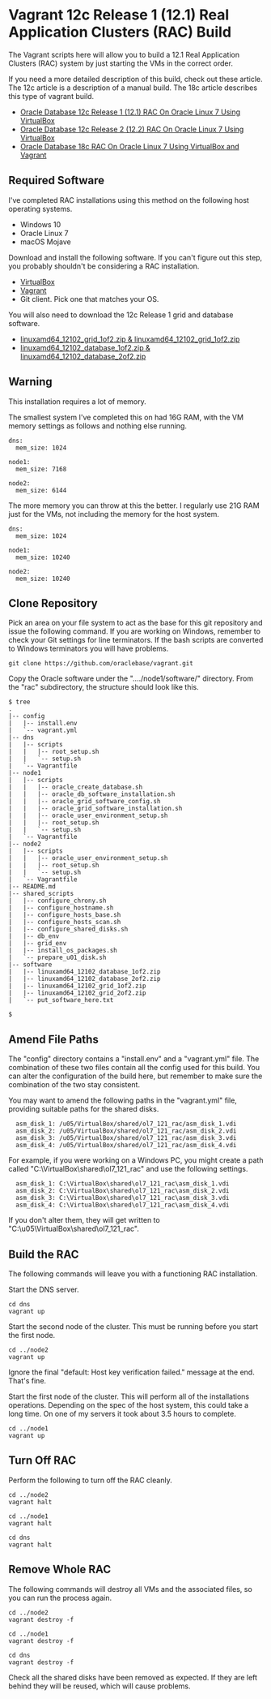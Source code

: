 # Vagrant 12c Release 1 (12.1) Real Application Clusters (RAC) Build

The Vagrant scripts here will allow you to build a 12.1 Real Application Clusters (RAC) system by just starting the VMs in the correct order.

If you need a more detailed description of this build, check out these article. The 12c article is a description of a manual build. The 18c article describes this type of vagrant build.

* [Oracle Database 12c Release 1 (12.1) RAC On Oracle Linux 7 Using VirtualBox](https://oracle-base.com/articles/12c/oracle-db-12cr1-rac-installation-on-oracle-linux-7-using-virtualbox)
* [Oracle Database 12c Release 2 (12.2) RAC On Oracle Linux 7 Using VirtualBox](https://oracle-base.com/articles/12c/oracle-db-12cr2-rac-installation-on-oracle-linux-7-using-virtualbox)
* [Oracle Database 18c RAC On Oracle Linux 7 Using VirtualBox and Vagrant](https://oracle-base.com/articles/18c/oracle-db-18c-rac-installation-on-oracle-linux-7-using-virtualbox)

## Required Software

I've completed RAC installations using this method on the following host operating systems.

* Windows 10
* Oracle Linux 7
* macOS Mojave

Download and install the following software. If you can't figure out this step, you probably shouldn't be considering a RAC installation.

* [VirtualBox](https://www.virtualbox.org/wiki/Downloads)
* [Vagrant](https://www.vagrantup.com/downloads.html)
* Git client. Pick one that matches your OS.

You will also need to download the 12c Release 1 grid and database software.

* [linuxamd64_12102_grid_1of2.zip & linuxamd64_12102_grid_1of2.zip](https://www.oracle.com/technetwork/database/enterprise-edition/downloads/oracle12c-linux-12201-3608234.html)
* [linuxamd64_12102_database_1of2.zip & linuxamd64_12102_database_2of2.zip](https://www.oracle.com/technetwork/database/enterprise-edition/downloads/oracle12c-linux-12201-3608234.html)

## Warning

This installation requires a lot of memory.

The smallest system I've completed this on had 16G RAM, with the VM memory settings as follows and nothing else running.

```
dns:
  mem_size: 1024

node1:
  mem_size: 7168

node2:
  mem_size: 6144
```

The more memory you can throw at this the better. I regularly use 21G RAM just for the VMs, not including the memory for the host system.

```
dns:
  mem_size: 1024

node1:
  mem_size: 10240

node2:
  mem_size: 10240
```

## Clone Repository

Pick an area on your file system to act as the base for this git repository and issue the following command. If you are working on Windows, remember to check your Git settings for line terminators. If the bash scripts are converted to Windows terminators you will have problems.

```
git clone https://github.com/oraclebase/vagrant.git
```

Copy the Oracle software under the "..../node1/software/" directory. From the "rac" subdirectory, the structure should look like this.

```
$ tree
.
|-- config
|   |-- install.env
|   `-- vagrant.yml
|-- dns
|   |-- scripts
|   |   |-- root_setup.sh
|   |   `-- setup.sh
|   `-- Vagrantfile
|-- node1
|   |-- scripts
|   |   |-- oracle_create_database.sh
|   |   |-- oracle_db_software_installation.sh
|   |   |-- oracle_grid_software_config.sh
|   |   |-- oracle_grid_software_installation.sh
|   |   |-- oracle_user_environment_setup.sh
|   |   |-- root_setup.sh
|   |   `-- setup.sh
|   `-- Vagrantfile
|-- node2
|   |-- scripts
|   |   |-- oracle_user_environment_setup.sh
|   |   |-- root_setup.sh
|   |   `-- setup.sh
|   `-- Vagrantfile
|-- README.md
|-- shared_scripts
|   |-- configure_chrony.sh
|   |-- configure_hostname.sh
|   |-- configure_hosts_base.sh
|   |-- configure_hosts_scan.sh
|   |-- configure_shared_disks.sh
|   |-- db_env
|   |-- grid_env
|   |-- install_os_packages.sh
|   `-- prepare_u01_disk.sh
|-- software
|   |-- linuxamd64_12102_database_1of2.zip
|   |-- linuxamd64_12102_database_2of2.zip
|   |-- linuxamd64_12102_grid_1of2.zip
|   |-- linuxamd64_12102_grid_2of2.zip
|   `-- put_software_here.txt

$ 
```

## Amend File Paths

The "config" directory contains a "install.env" and a "vagrant.yml" file. The combination of these two files contain all the config used for this build. You can alter the configuration of the build here, but remember to make sure the combination of the two stay consistent.

You may want to amend the following paths in the "vagrant.yml" file, providing suitable paths for the shared disks.

```
  asm_disk_1: /u05/VirtualBox/shared/ol7_121_rac/asm_disk_1.vdi
  asm_disk_2: /u05/VirtualBox/shared/ol7_121_rac/asm_disk_2.vdi
  asm_disk_3: /u05/VirtualBox/shared/ol7_121_rac/asm_disk_3.vdi
  asm_disk_4: /u05/VirtualBox/shared/ol7_121_rac/asm_disk_4.vdi
```

For example, if you were working on a Windows PC, you might create a path called "C:\VirtualBox\shared\ol7_121_rac" and use the following settings.

```
  asm_disk_1: C:\VirtualBox\shared\ol7_121_rac\asm_disk_1.vdi
  asm_disk_2: C:\VirtualBox\shared\ol7_121_rac\asm_disk_2.vdi
  asm_disk_3: C:\VirtualBox\shared\ol7_121_rac\asm_disk_3.vdi
  asm_disk_4: C:\VirtualBox\shared\ol7_121_rac\asm_disk_4.vdi
```

If you don't alter them, they will get written to "C:\u05\VirtualBox\shared\ol7_121_rac".

## Build the RAC

The following commands will leave you with a functioning RAC installation.

Start the DNS server.

```
cd dns
vagrant up
```

Start the second node of the cluster. This must be running before you start the first node.

```
cd ../node2
vagrant up
```

Ignore the final "default: Host key verification failed." message at the end. That's fine.

Start the first node of the cluster. This will perform all of the installations operations. Depending on the spec of the host system, this could take a long time. On one of my servers it took about 3.5 hours to complete.

```
cd ../node1
vagrant up
```

## Turn Off RAC

Perform the following to turn off the RAC cleanly.

```
cd ../node2
vagrant halt

cd ../node1
vagrant halt

cd dns
vagrant halt
```

## Remove Whole RAC

The following commands will destroy all VMs and the associated files, so you can run the process again.

```
cd ../node2
vagrant destroy -f

cd ../node1
vagrant destroy -f

cd dns
vagrant destroy -f
```

Check all the shared disks have been removed as expected. If they are left behind they will be reused, which will cause problems.
